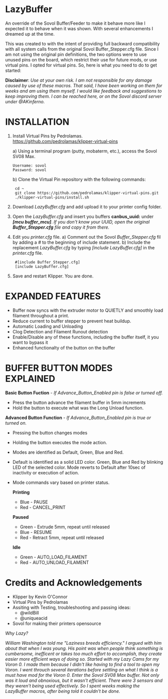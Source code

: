 # **LazyBuffer**
An override of the Sovol Buffer/Feeder to make it behave more like I expected it to behave when it was shown. With several enhancements I dreamed up at the time.

This was created to with the intent of providing full backward compatibility with all system calls from the original Sovol Buffer_Stepper.cfg file. Since I am not using the original pin definitions, the two options were to use unused pins on the board, which restrict their use for future mods, or use virtual pins. I opted for virtual pins. So, here is what you need to do to get started:

**Disclaimer**: _Use at your own risk. I am not responsible for any damage caused by use of these macros. That said, I have been working on them for weeks and am using them myself. I would like feedback and suggestions to keep improving them. I can be reached here, or on the Sovol discord server under @AKinferno._

# INSTALLATION
1) Install Virtual Pins by Pedrolamas. https://github.com/pedrolamas/klipper-virtual-pins
   
    a) Using a terminal program (putty, mobaterm, etc.), access the Sovol SV08 Max.
   
       Username: sovol
       Password: sovol
   
    b) Clone the Virtual Pin repository with the following commands:
   
        cd ~
        git clone https://github.com/pedrolamas/klipper-virtual-pins.git
        ./klipper-virtual-pins/install.sh

3) Download _LazyBuffer.cfg_ and add upload it to your printer config folder.
   
4) Open the _LazyBuffer.cfg_ and insert you buffers **canbus_uuid:** under _**[mcu buffer_mcu]**_. _If you don't know your UUID, open the original **Buffer_Stepper.cfg** file and copy it from there._

5) Edit you _printer.cfg_ file.
    a) Comment out the Sovol _Buffer_Stepper.cfg_ fil by adding a _#_ to the beginning of include statement.
    b) Include the replacement _LazyBuffer.cfg_ by typing _[include LazyBuffer.cfg]_ in the _printer.cfg_ file.

        #[include Buffer_Stepper.cfg]
        [include LazyBuffer.cfg]

6) Save and restart Klipper.  You are done.


# EXPANDED FEATURES
- Buffer now syncs with the extruder motor to QUIETLY and smoothly load filament throughout a print.
- Reduce current to buffer stepper to prevent heat buildup.
- Automatic Loading and Unloading
- Clog Detection and Filament Runout detection
- Enable/Disable any of these functions, including the buffer itself, it you want to bypass it
- Enhanced functionalty of the button on the buffer


# BUFFER BUTTON MODES EXPLAINED
**Basic Button Fuction** _- If Advance_Button_Enabled pin is false or turned off._
- Press the button advance the filament buffer in 5mm increments
- Hold the button to execute what was the Long Unload function.

**Advanced Button Function** _- If Advance_Button_Enabled pin is true or turned on._
- Pressing the button changes modes
- Holding the button executes the mode action.
- Modes are identified as Default, Green, Blue and Red.
- Default is identified as a solid LED color. Green, Blue and Red by blinking LED of the selected color. Mode reverts to Default after 10sec of inactivity or execution of action.
- Mode commands vary based on printer status.

  **Printing** 
    - Blue - PAUSE
    - Red - CANCEL_PRINT
      
  **Paused**
    - Green - Extrude 5mm, repeat until released
    - Blue - RESUME
    - Red - Retract 5mm, repeat until released
      
  **Idle**
    - Green - AUTO_LOAD_FILAMENT
    - Red - AUTO_UNLOAD_FILAMENT

# Credits and Acknowledgements
- Klipper by Kevin O'Connor
- Virtual Pins by Pedrolamas
- Assiting with Testing, troubleshooting and passing ideas:
  - @wildBill
  - @uniqueacid
- Sovol for making their printers opensource

_Why Lazy?_

_William Washington told me "Laziness breeds efficiency." I argued with him about that when I was young. His point was when people think something is cumbersome, inefficent or takes too much effort to accomplish, they create easier more efficient ways of doing so. 
Started with my Lazy Cams for my Voron 0. I made them because I didn't like having to find a tool to open my Voron. I went throuch several iterations before settling on what I think is a must have mod for the Voron 0.
Enter the Sovol SV08 Max buffer.  Not only was it loud and obnoxious, but it wasn't efficient. There were 3 sensors and they weren't being used effectively. So I spent weeks making the LazyBuffer macros, after being told it couldn't be done._
